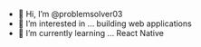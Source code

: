 - 👋 Hi, I’m @problemsolver03
- 👀 I’m interested in ... building web applications
- 🌱 I’m currently learning ... React Native

<!---
problemsolver03/problemsolver03 is a ✨ special ✨ repository because its `README.md` (this file) appears on your GitHub profile.
You can click the Preview link to take a look at your changes.
--->
